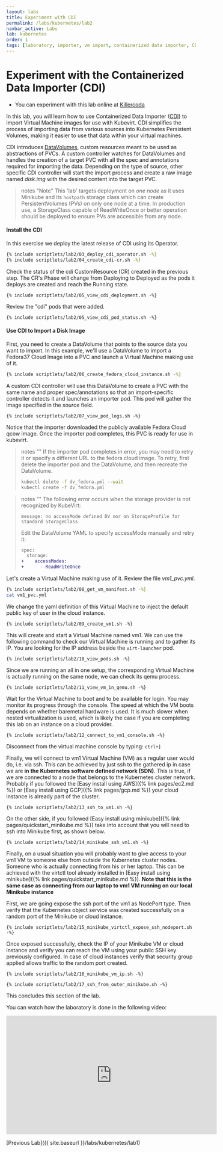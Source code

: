 ```yaml
---
layout: labs
title: Experiment with CDI
permalink: /labs/kubernetes/lab2
navbar_active: Labs
lab: kubernetes
order: 1
tags: [laboratory, importer, vm import, containerized data importer, CDI, lab]
---
```


# Experiment with the Containerized Data Importer (CDI)

- You can experiment with this lab online at [Killercoda](https://killercoda.com/kubevirt/scenario/kubevirt-cdi)

In this lab, you will learn how to use Containerized Data Importer ([CDI](https://github.com/kubevirt/containerized-data-importer)) to import Virtual Machine images for use with Kubevirt. CDI simplifies the process of importing data from various sources into Kubernetes Persistent Volumes, making it easier to use that data within your virtual machines.

CDI introduces [DataVolumes](https://github.com/kubevirt/containerized-data-importer/blob/main/doc/datavolumes.md), custom resources meant to be used as abstractions of PVCs. A custom controller watches for DataVolumes and handles the creation of a target PVC with all the spec and annotations required for importing the data. Depending on the type of source, other specific CDI controller will start the import process and create a raw image named _disk.img_ with the desired content into the target PVC.

> notes "Note"
> This 'lab' targets deployment on _one node_ as it uses Minikube and its `hostpath` storage class which can create PersistentVolumes (PVs) on only one node at a time. In production use, a StorageClass capable of ReadWriteOnce or better operation should be deployed to ensure PVs are accessible from any node.

#### Install the CDI

In this exercise we deploy the latest release of CDI using its Operator.

```bash
{% include scriptlets/lab2/03_deploy_cdi_operator.sh -%}
{% include scriptlets/lab2/04_create_cdi-cr.sh -%}
```

Check the status of the cdi CustomResource (CR) created in the previous step. The CR's Phase will change from Deploying to Deployed as the pods it deploys are created and reach the Running state.

```
{% include scriptlets/lab2/05_view_cdi_deployment.sh -%}
```

Review the "cdi" pods that were added.

```
{% include scriptlets/lab2/05_view_cdi_pod_status.sh -%}
```

#### Use CDI to Import a Disk Image

First, you need to create a DataVolume that points to the source data you want to import. In this example, we'll use a DataVolume to import a Fedora37 Cloud Image into a PVC and launch a Virtual Machine making use of it.

```bash
{% include scriptlets/lab2/06_create_fedora_cloud_instance.sh -%}
```

A custom CDI controller will use this DataVolume to create a PVC with the same name and proper spec/annotations so that an import-specific controller detects it and launches an importer pod. This pod will gather the image specified in the _source_ field.

```
{% include scriptlets/lab2/07_view_pod_logs.sh -%}
```

Notice that the importer downloaded the publicly available Fedora Cloud qcow image. Once the importer pod completes, this PVC is ready for use in kubevirt.

> notes ""
> If the importer pod completes in error, you may need to retry it or specify a different URL to the fedora cloud image. To retry, first delete the importer pod and the DataVolume, and then recreate the DataVolume.
>
>```bash
> kubectl delete -f dv_fedora.yml --wait
> kubectl create -f dv_fedora.yml
>```

> notes ""
> The following error occurs when the storage provider is not recognized by KubeVirt:
>```
> message: no accessMode defined DV nor on StorageProfile for standard StorageClass
>```
>
> Edit the DataVolume YAML to specify accessMode manually and retry it:
>```diff
> spec:
>   storage:
>+    accessModes:
>+      - ReadWriteOnce
>```

Let's create a Virtual Machine making use of it. Review the file _vm1_pvc.yml_.

```bash
{% include scriptlets/lab2/08_get_vm_manifest.sh -%}
cat vm1_pvc.yml
```

We change the yaml definition of this Virtual Machine to inject the default public key of user in the cloud instance.

```
{% include scriptlets/lab2/09_create_vm1.sh -%}
```

This will create and start a Virtual Machine named vm1. We can use the following command to check our Virtual Machine is running and to gather its IP. You are looking for the IP address beside the `virt-launcher` pod.

```
{% include scriptlets/lab2/10_view_pods.sh -%}
```

Since we are running an all in one setup, the corresponding Virtual Machine is actually running on the same node, we can check its qemu process.

```
{% include scriptlets/lab2/11_view_vm_in_qemu.sh -%}
```

Wait for the Virtual Machine to boot and to be available for login. You may monitor its progress through the console. The speed at which the VM boots depends on whether baremetal hardware is used. It is much slower when nested virtualization is used, which is likely the case if you are completing this lab on an instance on a cloud provider.

```
{% include scriptlets/lab2/12_connect_to_vm1_console.sh -%}
```

Disconnect from the virtual machine console by typing: `ctrl+]`

Finally, we will connect to vm1 Virtual Machine (VM) as a regular user would do, i.e. via ssh. This can be achieved by just ssh to the gathered ip in case we are **in the Kubernetes software defined network (SDN)**. This is true, if we are connected to a node that belongs to the Kubernetes cluster network. Probably if you followed the [Easy install using AWS]({% link pages/ec2.md %}) or [Easy install using GCP]({% link pages/gcp.md %}) your cloud instance is already part of the cluster.

```
{% include scriptlets/lab2/13_ssh_to_vm1.sh -%}
```

On the other side, if you followed [Easy install using minikube]({% link pages/quickstart_minikube.md %}) take into account that you will need to ssh into Minikube first, as shown below.

```
{% include scriptlets/lab2/14_minikube_ssh_vm1.sh -%}
```

Finally, on a usual situation you will probably want to give access to your vm1 VM to someone else from outside the Kubernetes cluster nodes. Someone who is actually connecting from his or her laptop. This can be achieved with the virtctl tool already installed in [Easy install using minikube]({% link pages/quickstart_minikube.md %}). **Note that this is the same case as connecting from our laptop to vm1 VM running on our local Minikube instance**

First, we are going expose the ssh port of the vm1 as NodePort type. Then verify that the Kubernetes object service was created successfully on a random port of the Minikube or cloud instance.

```
{% include scriptlets/lab2/15_minikube_virtctl_expose_ssh_nodeport.sh -%}
```

Once exposed successfully, check the IP of your Minikube VM or cloud instance and verify you can reach the VM using your public SSH key previously configured. In case of cloud instances verify that security group applied allows traffic to the random port created.

```
{% include scriptlets/lab2/16_minikube_vm_ip.sh -%}
```

```
{% include scriptlets/lab2/17_ssh_from_outer_minikube.sh -%}
```

This concludes this section of the lab.

You can watch how the laboratory is done in the following video:

<iframe width="560" height="315" style="height: 315px" src="https://www.youtube.com/embed/ZHqcHbCxzYM" frameborder="0" allow="accelerometer; autoplay; encrypted-media; gyroscope; picture-in-picture" allowfullscreen></iframe>

[Previous Lab]({{ site.baseurl }}/labs/kubernetes/lab1)
